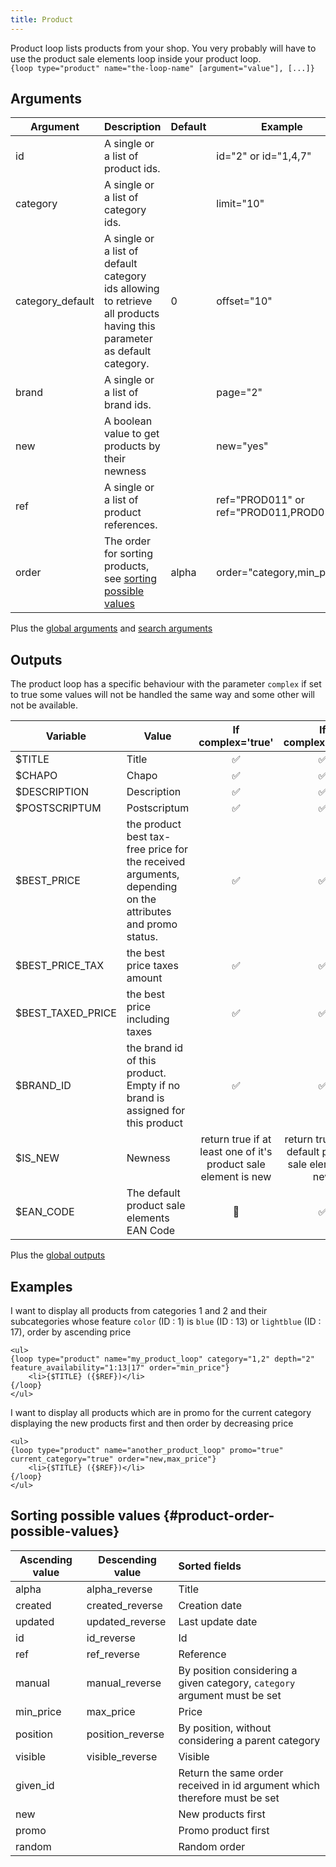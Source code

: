 ```yaml
---
title: Product
---
```


Product loop lists products from your shop. You very probably will have to use the product sale elements loop inside your product loop.   
`{loop type="product" name="the-loop-name" [argument="value"], [...]}`

## Arguments

| Argument         | Description                                                                                                             | Default | Example                                |
|------------------|-------------------------------------------------------------------------------------------------------------------------|---------|----------------------------------------|
| id               | A single or a list of product ids.                                                                                      |         | id="2" or id="1,4,7"                   |
| category         | A single or a list of category ids.                                                                                     |         | limit="10"                             |
| category_default | A single or a list of default category ids allowing to retrieve all products having this parameter as default category. | 0       | offset="10"                            |
| brand            | A single or a list of brand ids.                                                                                        |         | page="2"                               |
| new              | A boolean value to get products by their newness                                                                        |         | new="yes"                              |
| ref              | A single or a list of product references.                                                                               |         | ref="PROD011" or ref="PROD011,PROD018" |
| order            | The order for sorting products, see [sorting possible values](#product-order-possible-values)                           | alpha   | order="category,min_price"             |
Plus the [global arguments](./global_arguments) and [search arguments](./search_arguments)

## Outputs

The product loop has a specific behaviour with the parameter `complex` if set to true some values will not be handled the same way and some other will not be available.   


| Variable          | Value                                                                                                     |                         If complex='true'                         |                    If complex='false'                    |
|-------------------|-----------------------------------------------------------------------------------------------------------|:-----------------------------------------------------------------:|:--------------------------------------------------------:|
| $TITLE            | Title                                                                                                     |                                 ✅                                 |✅ | 
| $CHAPO            | Chapo                                                                                                     |                             ✅                                     |✅ | 
| $DESCRIPTION      | Description                                                                                               |                                 ✅                                 |✅ | 
| $POSTSCRIPTUM     | Postscriptum                                                                                              |                                 ✅                                 |✅ |
| $BEST_PRICE       | the product best tax-free price for the received arguments, depending on the attributes and promo status. |                                 ✅                                 |✅ | 
| $BEST_PRICE_TAX   | the best price taxes amount                                                                               |                                 ✅                                 |✅ | 
| $BEST_TAXED_PRICE | the best price including taxes                                                                            |                                 ✅                                 |✅ | 
| $BRAND_ID         | the brand id of this product. Empty if no brand is assigned for this product                              |                                 ✅                                 |✅ | 
| $IS_NEW           | Newness                                                                                                   |  return true if at least one of it's product sale element is new  |  return true if the default product sale element is new  |
| $EAN_CODE          | The default product sale elements EAN Code                                                                | 🚫  |  ✅  |

Plus the [global outputs](./global_arguments)

## Examples

I want to display all products from categories 1 and 2 and their subcategories whose feature `color` (ID : 1) is `blue` (ID : 13) or `lightblue` (ID : 17), order by ascending price

```smarty
<ul>
{loop type="product" name="my_product_loop" category="1,2" depth="2" feature_availability="1:13|17" order="min_price"}
    <li>{$TITLE} ({$REF})</li>
{/loop}
</ul>
``` 


I want to display all products which are in promo for the current category displaying the new products first and then order by decreasing price

```smarty
<ul>
{loop type="product" name="another_product_loop" promo="true" current_category="true" order="new,max_price"}
    <li>{$TITLE} ({$REF})</li>
{/loop}
</ul>
```


## Sorting possible values {#product-order-possible-values}

| Ascending value | Descending value | Sorted fields                                                             |
|-----------------|------------------|:--------------------------------------------------------------------------|
| alpha           | alpha_reverse    | Title                                                                     |
| created         | created_reverse  | Creation date                                                             |
| updated         | updated_reverse  | Last update date                                                          |
| id              | id_reverse       | Id                                                                        |
| ref             | ref_reverse      | Reference                                                                 |
| manual          | manual_reverse   | By position considering a given category, `category` argument must be set |
| min_price       | max_price        | Price                                                                     |
| position        | position_reverse | By position, without considering a parent category                        |
| visible         | visible_reverse  | Visible                                                                   |
| given_id        |                  | Return the same order received in id argument which therefore must be set |
| new             |                  | New products first                                                        |
| promo           |                  | Promo product first                                                       |
| random          |                  | Random order                                                              |